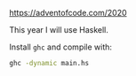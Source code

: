https://adventofcode.com/2020

This year I will use Haskell.

Install `ghc` and compile with:

```bash
ghc -dynamic main.hs
```
